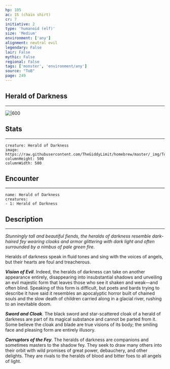```yaml
---
hp: 105
ac: 15 (chain shirt)
cr: 7
initiative: 2
type: 'humanoid (elf)'    
size: 'Medium'
environment: ['any']
alignment: neutral evil
legendary: False
lair: False
mythic: False
regional: False
tags: ['monster', 'environment/any']
source: "ToB"
page: 249
---
```


## Herald of Darkness
---

![|600](https://raw.githubusercontent.com/TheGiddyLimit/homebrew/master/_img/ToB/Herald%20of%20Darkness.webp)

## Stats
---

```statblock
creature: Herald of Darkness
image: https://raw.githubusercontent.com/TheGiddyLimit/homebrew/master/_img/ToB/token/Herald%20of%20Darkness.png
columnHeight: 500
columnWidth: 500
```

## Encounter
---

```encounter-table
name: Herald of Darkness
creatures:
- 1: Herald of Darkness
```

## Description
---
_Stunningly tall and beautiful fiends, the heralds of darkness resemble dark-haired fey wearing cloaks and armor glittering with dark light and often surrounded by a nimbus of pale green fire._

Heralds of darkness speak in fluid tones and sing with the voices of angels, but their hearts are foul and treacherous.

**_Vision of Evil_**. Indeed, the heralds of darkness can take on another appearance entirely, disappearing into insubstantial shadows and unveiling an evil majestic form that leaves those who see it shaken and weak—and often blind. Speaking of this form is difficult, but poets and bards trying to describe it have said it resembles an apocalyptic horror built of chained souls and the slow death of children carried along in a glacial river, rushing to an inevitable doom.

**_Sword and Cloak_**. The black sword and star-scattered cloak of a herald of darkness are part of its magical substance and cannot be parted from it. Some believe the cloak and blade are true visions of its body; the smiling face and pleasing form are entirely illusory.

**_Corruptors of the Fey_**. The heralds of darkness are companions and sometimes masters to the shadow fey. They seek to draw many others into their orbit with wild promises of great power, debauchery, and other delights. They are rivals to the heralds of blood and bitter foes to all angels of light.






